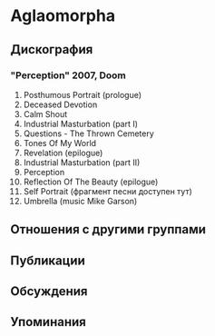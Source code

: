 # Aglaomorpha



## Дискография

### "Perception" 2007, Doom

1. Posthumous Portrait (prologue)
2. Deceased Devotion
3. Calm Shout
4. Industrial Masturbation (part I)
5. Questions - The Thrown Cemetery
6. Tones Of My World
7. Revelation (epilogue)
8. Industrial Masturbation (part II)
9. Perception
10. Reflection Of The Beauty (epilogue)
11. Self Portrait (фрагмент песни доступен тут) 
12. Umbrella (music Mike Garson)


## Отношения с другими группами


## Публикации


## Обсуждения


## Упоминания

